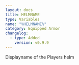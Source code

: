 ```yaml
---
layout: docs
title: HELMNAME
type: Variables
name: "%HELMNAME%"
category: Equipped Armor
changelog:
  - type: Added
    version: v0.9.9
---
```

Displayname of the Players helm
